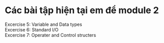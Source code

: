 # Các bài tập hiện tại em để module 2
Excercise 5: Variable and Data types\
Excercise 6: Standard I/O\
Excercise 7: Operater and Control structers
